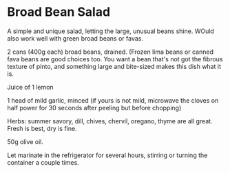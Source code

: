 Broad Bean Salad
================

A simple and unique salad, letting the large, unusual beans shine. WOuld
also work well with green broad beans or favas.

2 cans (400g each) broad beans, drained. (Frozen lima beans or canned fava
beans are good choices too. You want a bean that's not got the fibrous
texture of pinto, and something large and bite-sized makes this dish what it
is.

Juice of 1 lemon

1 head of mild garlic, minced (if yours is not mild, microwave the cloves on
half power for 30 seconds after peeling but before chopping)

Herbs: summer savory, dill, chives, chervil, oregano, thyme are all great.
Fresh is best, dry is fine.

50g olive oil.

Let marinate in the refrigerator for several hours, stirring or turning the
container a couple times.
